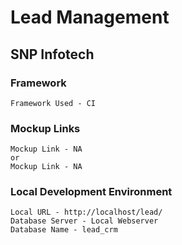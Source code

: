 # **Lead Management**

## SNP Infotech

### Framework
```
Framework Used - CI
```

### Mockup Links
```
Mockup Link - NA
or
Mockup Link - NA
```

### Local Development Environment
```
Local URL - http://localhost/lead/
Database Server - Local Webserver
Database Name - lead_crm
```



